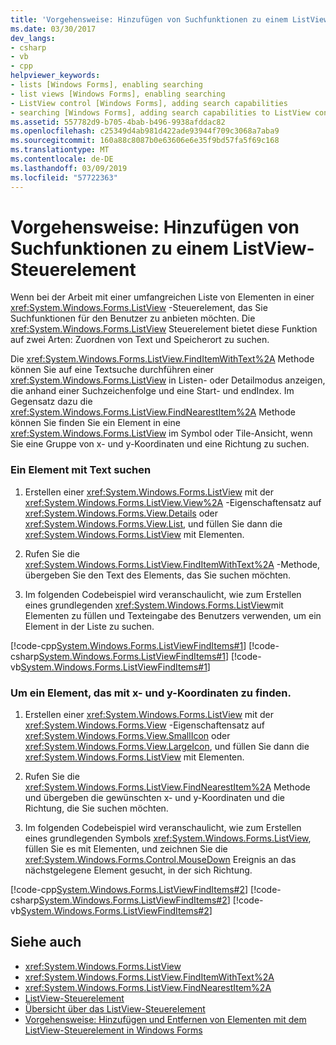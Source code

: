```yaml
---
title: 'Vorgehensweise: Hinzufügen von Suchfunktionen zu einem ListView-Steuerelement'
ms.date: 03/30/2017
dev_langs:
- csharp
- vb
- cpp
helpviewer_keywords:
- lists [Windows Forms], enabling searching
- list views [Windows Forms], enabling searching
- ListView control [Windows Forms], adding search capabilities
- searching [Windows Forms], adding search capabilities to ListView control
ms.assetid: 557782d9-b705-4bab-b496-9938afddac82
ms.openlocfilehash: c25349d4ab981d422ade93944f709c3068a7aba9
ms.sourcegitcommit: 160a88c8087b0e63606e6e35f9bd57fa5f69c168
ms.translationtype: MT
ms.contentlocale: de-DE
ms.lasthandoff: 03/09/2019
ms.locfileid: "57722363"
---
```

# <a name="how-to-add-search-capabilities-to-a-listview-control"></a>Vorgehensweise: Hinzufügen von Suchfunktionen zu einem ListView-Steuerelement
Wenn bei der Arbeit mit einer umfangreichen Liste von Elementen in einer <xref:System.Windows.Forms.ListView> -Steuerelement, das Sie Suchfunktionen für den Benutzer zu anbieten möchten. Die <xref:System.Windows.Forms.ListView> Steuerelement bietet diese Funktion auf zwei Arten: Zuordnen von Text und Speicherort zu suchen.  
  
 Die <xref:System.Windows.Forms.ListView.FindItemWithText%2A> Methode können Sie auf eine Textsuche durchführen einer <xref:System.Windows.Forms.ListView> in Listen- oder Detailmodus anzeigen, die anhand einer Suchzeichenfolge und eine Start- und endIndex. Im Gegensatz dazu die <xref:System.Windows.Forms.ListView.FindNearestItem%2A> Methode können Sie finden Sie ein Element in eine <xref:System.Windows.Forms.ListView> im Symbol oder Tile-Ansicht, wenn Sie eine Gruppe von x- und y-Koordinaten und eine Richtung zu suchen.  
  
### <a name="to-find-an-item-using-text"></a>Ein Element mit Text suchen  
  
1.  Erstellen einer <xref:System.Windows.Forms.ListView> mit der <xref:System.Windows.Forms.ListView.View%2A> -Eigenschaftensatz auf <xref:System.Windows.Forms.View.Details> oder <xref:System.Windows.Forms.View.List>, und füllen Sie dann die <xref:System.Windows.Forms.ListView> mit Elementen.  
  
2.  Rufen Sie die <xref:System.Windows.Forms.ListView.FindItemWithText%2A> -Methode, übergeben Sie den Text des Elements, das Sie suchen möchten.  
  
3.  Im folgenden Codebeispiel wird veranschaulicht, wie zum Erstellen eines grundlegenden <xref:System.Windows.Forms.ListView>mit Elementen zu füllen und Texteingabe des Benutzers verwenden, um ein Element in der Liste zu suchen.  
  
 [!code-cpp[System.Windows.Forms.ListViewFindItems#1](~/samples/snippets/cpp/VS_Snippets_Winforms/System.Windows.Forms.ListViewFindItems/cpp/form1.cpp#1)]
 [!code-csharp[System.Windows.Forms.ListViewFindItems#1](~/samples/snippets/csharp/VS_Snippets_Winforms/System.Windows.Forms.ListViewFindItems/CS/form1.cs#1)]
 [!code-vb[System.Windows.Forms.ListViewFindItems#1](~/samples/snippets/visualbasic/VS_Snippets_Winforms/System.Windows.Forms.ListViewFindItems/VB/form1.vb#1)]  
  
### <a name="to-find-an-item-using-x--and-y-coordinates"></a>Um ein Element, das mit x- und y-Koordinaten zu finden.  
  
1.  Erstellen einer <xref:System.Windows.Forms.ListView> mit der <xref:System.Windows.Forms.View> -Eigenschaftensatz auf <xref:System.Windows.Forms.View.SmallIcon> oder <xref:System.Windows.Forms.View.LargeIcon>, und füllen Sie dann die <xref:System.Windows.Forms.ListView> mit Elementen.  
  
2.  Rufen Sie die <xref:System.Windows.Forms.ListView.FindNearestItem%2A> Methode und übergeben die gewünschten x- und y-Koordinaten und die Richtung, die Sie suchen möchten.  
  
3.  Im folgenden Codebeispiel wird veranschaulicht, wie zum Erstellen eines grundlegenden Symbols <xref:System.Windows.Forms.ListView>, füllen Sie es mit Elementen, und zeichnen Sie die <xref:System.Windows.Forms.Control.MouseDown> Ereignis an das nächstgelegene Element gesucht, in der sich Richtung.  
  
 [!code-cpp[System.Windows.Forms.ListViewFindItems#2](~/samples/snippets/cpp/VS_Snippets_Winforms/System.Windows.Forms.ListViewFindItems/cpp/form1.cpp#2)]
 [!code-csharp[System.Windows.Forms.ListViewFindItems#2](~/samples/snippets/csharp/VS_Snippets_Winforms/System.Windows.Forms.ListViewFindItems/CS/form1.cs#2)]
 [!code-vb[System.Windows.Forms.ListViewFindItems#2](~/samples/snippets/visualbasic/VS_Snippets_Winforms/System.Windows.Forms.ListViewFindItems/VB/form1.vb#2)]  
  
## <a name="see-also"></a>Siehe auch
- <xref:System.Windows.Forms.ListView>
- <xref:System.Windows.Forms.ListView.FindItemWithText%2A>
- <xref:System.Windows.Forms.ListView.FindNearestItem%2A>
- [ListView-Steuerelement](listview-control-windows-forms.md)
- [Übersicht über das ListView-Steuerelement](listview-control-overview-windows-forms.md)
- [Vorgehensweise: Hinzufügen und Entfernen von Elementen mit dem ListView-Steuerelement in Windows Forms](how-to-add-and-remove-items-with-the-windows-forms-listview-control.md)
